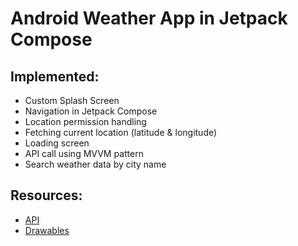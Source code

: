 # Android Weather App in Jetpack Compose

## Implemented:

- Custom Splash Screen
- Navigation in Jetpack Compose
- Location permission handling
- Fetching current location (latitude & longitude)
- Loading screen
- API call using MVVM pattern
- Search weather data by city name

## Resources:

- [API](https://openweathermap.org/current)
- [Drawables](https://www.flaticon.com/)
